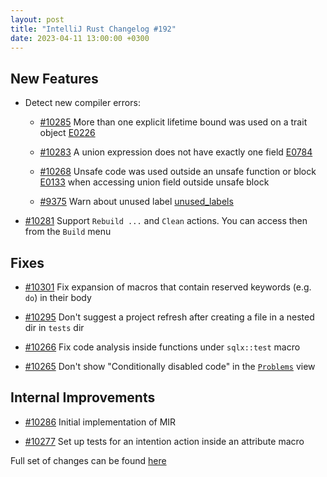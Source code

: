 ```yaml
---
layout: post
title: "IntelliJ Rust Changelog #192"
date: 2023-04-11 13:00:00 +0300
---
```



## New Features

* Detect new compiler errors:

  * [#10285] More than one explicit lifetime bound was used on a trait object [E0226]

  * [#10283] A union expression does not have exactly one field [E0784]

  * [#10268] Unsafe code was used outside an unsafe function or block [E0133] when accessing union field outside unsafe block

  * [#9375] Warn about unused label [unused_labels]

* [#10281] Support `Rebuild ...` and `Clean` actions. You can access then from the `Build` menu

## Fixes

* [#10301] Fix expansion of macros that contain reserved keywords (e.g. `do`) in their body

* [#10295] Don't suggest a project refresh after creating a file in a nested dir in `tests` dir

* [#10266] Fix code analysis inside functions under `sqlx::test` macro

* [#10265] Don't show "Conditionally disabled code" in the [`Problems`] view

## Internal Improvements

* [#10286] Initial implementation of MIR

* [#10277] Set up tests for an intention action inside an attribute macro

Full set of changes can be found [here](https://github.com/intellij-rust/intellij-rust/milestone/101?closed=1)

[E0133]: https://doc.rust-lang.org/error_codes/E0133.html
[E0226]: https://doc.rust-lang.org/error_codes/E0226.html
[E0784]: https://doc.rust-lang.org/error_codes/E0784.html
[unused_labels]: https://doc.rust-lang.org/rustc/lints/listing/warn-by-default.html#unused-labels
[`Problems`]: https://www.jetbrains.com/help/clion/problems-tool-window.html

[#6675]: https://github.com/intellij-rust/intellij-rust/pull/6675
[#9375]: https://github.com/intellij-rust/intellij-rust/pull/9375
[#10265]: https://github.com/intellij-rust/intellij-rust/pull/10265
[#10266]: https://github.com/intellij-rust/intellij-rust/pull/10266
[#10268]: https://github.com/intellij-rust/intellij-rust/pull/10268
[#10277]: https://github.com/intellij-rust/intellij-rust/pull/10277
[#10281]: https://github.com/intellij-rust/intellij-rust/pull/10281
[#10283]: https://github.com/intellij-rust/intellij-rust/pull/10283
[#10285]: https://github.com/intellij-rust/intellij-rust/pull/10285
[#10286]: https://github.com/intellij-rust/intellij-rust/pull/10286
[#10295]: https://github.com/intellij-rust/intellij-rust/pull/10295
[#10301]: https://github.com/intellij-rust/intellij-rust/pull/10301
